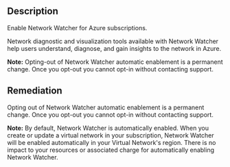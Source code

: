 ## Description

Enable Network Watcher for Azure subscriptions.

Network diagnostic and visualization tools available with Network Watcher help users understand, diagnose, and gain insights to the network in Azure.

**Note:** Opting-out of Network Watcher automatic enablement is a permanent change. Once you opt-out you cannot opt-in without contacting support.

## Remediation

Opting out of Network Watcher automatic enablement is a permanent change. Once you opt-out you cannot opt-in without contacting support.

**Note:** By default, Network Watcher is automatically enabled. When you create or update a virtual network in your subscription, Network Watcher will be enabled automatically in your Virtual Network's region. There is no impact to your resources or associated charge for automatically enabling Network Watcher.